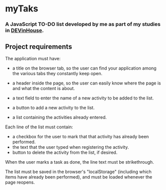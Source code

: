 # myTaks

### A JavaScript TO-DO list developed by me as part of my studies in [DEVinHouse](https://github.com/gbeserra95/DEVinHouse).

## Project requirements

The application must have:

- a title on the browser tab, so the user can find your application among the various tabs they constantly keep open.

- a header inside the page, so the user can easily know where the page is and what the content is about.

- a text field to enter the name of a new activity to be added to the list.

- a button to add a new activity to the list.

- a list containing the activities already entered.

Each line of the list must contain:

- a checkbox for the user to mark that that activity has already been performed.
- the text that the user typed when registering the activity.
- button to delete the activity from the list, if desired.

When the user marks a task as done, the line text must be strikethrough.

The list must be saved in the browser's "localStorage" (including which items have already been performed), and must be loaded whenever the page reopens.
